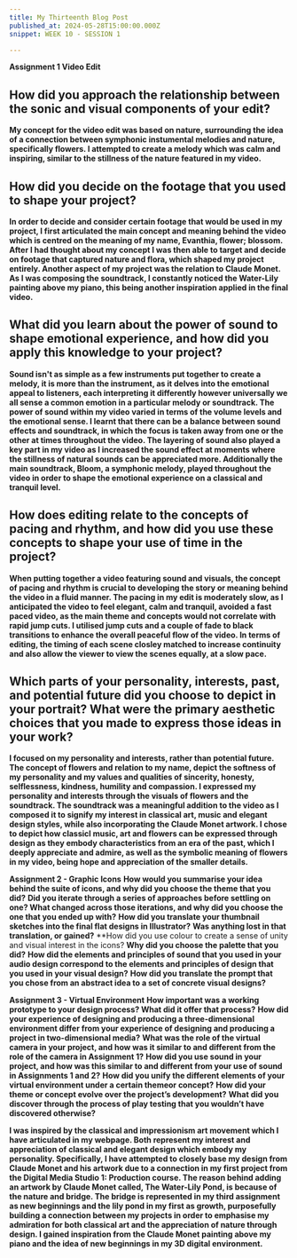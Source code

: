 ```yaml
---
title: My Thirteenth Blog Post
published_at: 2024-05-28T15:00:00.000Z
snippet: WEEK 10 - SESSION 1

---
```

**Assignment 1 Video Edit**
## How did you approach the relationship between the sonic and visual components of your edit?
**My concept for the video edit was based on nature, surrounding the idea of a connection between symphonic instumental melodies and nature, specifically flowers. I attempted to create a melody which was calm and inspiring, similar to the stillness of the nature featured in my video.**

## How did you decide on the footage that you used to shape your project?
**In order to decide and consider certain footage that would be used in my project, I first articulated the main concept and meaning behind the video which is centred on the meaning of my name, Evanthia, flower; blossom. After I had thought about my concept I was then able to target and decide on footage that captured nature and flora, which shaped my project entirely. Another aspect of my project was the relation to Claude Monet. As I was composing the soundtrack, I constantly noticed the Water-Lily painting above my piano, this being another inspiration applied in the final video.**

## What did you learn about the power of sound to shape emotional experience, and how did you apply this knowledge to your project?
**Sound isn't as simple as a few instruments put together to create a melody, it is more than the instrument, as it delves into the emotional appeal to listeners, each interpreting it differently however universally we all sense a common emotion in a particular melody or soundtrack. The power of sound within my video varied in terms of the volume levels and the emotional sense. I learnt that there can be a balance between sound effects and soundtrack, in which the focus is taken away from one or the other at times throughout the video. The layering of sound also played a key part in my video as I increased the sound effect at moments where the stillness of natural sounds can be appreciated more. Additionally the main soundtrack, Bloom, a symphonic melody, played throughout the video in order to shape the emotional experience on a classical and tranquil level.**

## How does editing relate to the concepts of pacing and rhythm, and how did you use these concepts to shape your use of time in the project?
**When putting together a video featuring sound and visuals, the concept of pacing and rhythm is crucial to developing the story or meaning behind the video in a fluid manner. The pacing in my edit is moderately slow, as I anticipated the video to feel elegant, calm and tranquil, avoided a fast paced video, as the main theme and concepts would not correlate with rapid jump cuts. I utilised jump cuts and a couple of fade to black transitions to enhance the overall peaceful flow of the video. In terms of editing, the timing of each scene closley matched to increase continuity and also allow the viewer to view the scenes equally, at a slow pace.**

## Which parts of your personality, interests, past, and potential future did you choose to depict in your portrait? What were the primary aesthetic choices that you made to express those ideas in your work?
**I focused on my personality and interests, rather than potential future. The concept of flowers and relation to my name, depict the softness of my personality and my values and qualities of sincerity, honesty, selflessness, kindness, humility and compassion. I expressed my personality and interests through the visuals of flowers and the soundtrack. The soundtrack was a meaningful addition to the video as I composed it to signify my interest in classical art, music and elegant design styles, while also incorporating the Claude Monet artwork. I chose to depict how classicl music, art and flowers can be expressed through design as they embody characteristics from an era of the past, which I deeply appreciate and admire, as well as the symbolic meaning of flowers in my video, being hope and appreciation of the smaller details.**

**Assignment 2 - Graphic Icons**
**How would you summarise your idea behind the suite of icons, and why did you choose the theme that you did?**
**Did you iterate through a series of approaches before settling on one? What changed across those iterations, and why did you choose the one that you ended up with?** **How did you translate your thumbnail sketches into the final flat designs in Illustrator?**
**Was anything lost in that translation, or gained?**
**How did you use colour to create a sense of unity and visual interest in the icons? **Why did you choose the palette that you did?**
**How did the elements and principles of sound that you used in your audio design correspond to the elements and principles of design that you used in your visual design?**
**How did you translate the prompt that you chose from an abstract idea to a set of concrete visual designs?**

**Assignment 3 - Virtual Environment**
**How important was a working prototype to your design process? What did it offer that process?**
**How did your experience of designing and producing a three-dimensional environment differ from your experience of designing and producing a project in two-dimensional media?**
**What was the role of the virtual camera in your project, and how was it similar to and different from the role of the camera in Assignment 1?**
**How did you use sound in your project, and how was this similar to and different from your use of sound in Assignments 1 and 2?**
**How did you unify the different elements of your virtual environment under a certain themeor concept?**
**How did your theme or concept evolve over the project’s development?**
**What did you discover through the process of play testing that you wouldn’t have discovered otherwise?**

**I was inspired by the classical and impressionism art movement which I have articulated in my webpage. Both represent my interest and appreciation of classical and elegant design which embody my personality. Specifically, I have attempted to closely base my design from Claude Monet and his artwork due to a connection in my first project from the Digital Media Studio 1: Production course. The reason behind adding an artwork by Claude Monet called, The Water-Lily Pond, is because of the nature and bridge. The bridge is represented in my third assignment as new beginnings and the lily pond in my first as growth, purposefully building a connection between my projects in order to emphasise my admiration for both classical art and the appreciation of nature through design. I gained inspiration from the Claude Monet painting above my piano and the idea of new beginnings in my 3D digital environment.**

<!-- 1. In a blog post, answer the self reflection questions from the lecture in as much detail as you can. 

2. Consider which pieces of process documentation and reflection will best communicate your personal, technical, and conceptual progress across the semester so far. 

3. Begin to plan out the overall structure of your webpage, and consider how you will distribute this information across a timeline of the semester. Summarise this thought process in a blog post, and include responses to the following questions:

     - What kind of key words do you want the user to associate with the aesthetics of your webpage?
     - Who is the target audience?
     - What features will your audience want to see in your final webpage design?

4. Write a first draft of an artist statement for each of your projects: some useful tips for doing so can be found hereLinks to an external site..  -->



<!-- # This is h1

## This is h2

_underline_

**bold** -->
